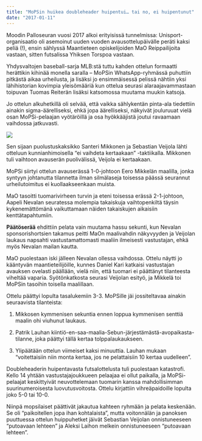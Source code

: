 ```yaml
---
title: "MoPSin huikea doubleheader huipentui… tai no, ei huipentunut"
date: "2017-01-11"
---
```


Moodin Palloseuran vuosi 2017 alkoi erityisissä tunnelmissa: Unisport-organisaatio oli asemoinut uuden vuoden avausottelupäivälle peräti kaksi peliä (!), ensin sählyssä Maantieteen opiskelijoiden MaO Reippailijoita vastaan, sitten futsalissa Yhiksen Torspoa vastaan.

Yhdysvaltojen baseball-sarja MLB:stä tuttu kahden ottelun formaatti herättikin kihinää monella saralla – MoPSin WhatsApp-ryhmässä puhuttiin pitkästä aikaa urheilusta, ja lisäksi jo ensimmäisessä pelissä nähtiin yksi lähihistorian kovimpia yleisömääriä kun ottelua seurasi alaraajavammastaan toipuvan Tuomas Reiterän lisäksi katsomossa muutama muukin katsoja.

Jo ottelun alkuhetkillä oli selvää, että vaikka sählykentän pinta-ala tiedettiin ainakin sigma-äärelliseksi, ehkä jopa äärelliseksi, näkyivät jouluruuat vielä osan MoPSi-pelaajan vyötäröillä ja osa hyökkääjistä joutui ravaamaan vaihdossa jatkuvasti.

![](https://doc-0c-7g-docs.googleusercontent.com/docs/securesc/ha0ro937gcuc7l7deffksulhg5h7mbp1/ephvla12qvbuvher7og9pk7thdl77b5n/1484150400000/08849784491103088722/*/0B_b9XIivn7p3WkFVSksxc25zdkE)

Sen sijaan puolustuskaksikko Santeri Mikkonen ja Sebastian Veijola lähti otteluun kunnianhimoisella “ei vaihdeta kertaakaan” -taktiikalla. Mikkonen tuli vaihtoon avauserän puolivälissä, Veijola ei kertaakaan.

MoPSi siirtyi ottelun avauserässä 1-0-johtoon Eero Mikkelän maalilla, jonka syntyyn johtanutta tilannetta ilman silmälaseja toisessa päässä seurannut urheilutoimitus ei kuollaakseenkaan muista.

MaO tasoitti tuomarivirheen turvin ja eteni toisessa erässä 2-1-johtoon, Aapeli Nevalan seuratessa molempia takaiskuja vaihtopenkiltä täysin kykenemättömänä vaikuttamaan näiden takaiskujen aikaisiin kenttätapahtumiin.

**Päätöserää** ehdittiin pelata vain muutama hassu sekunti, kun Nevalan sponsorishortsien takamus peitti MaOn maalivahdin näkyvyyden ja Veijolan laukaus napsahti vastustamattomasti maaliin ilmeisesti vastustajan, ehkä myös Nevalan mailan kautta.

MaO puolestaan iski jälleen Nevalan ollessa vaihdossa. Ottelu näytti jo kääntyvän maantieteilijöille, kunnes Daniel Kari katkaisi vastustajan avauksen ovelasti päällään, vielä niin, että tuomari ei päättänyt tilanteesta viheltää vaparia. Syötönkatkosta seurasi Veijolan esityö, ja Mikkelä toi MoPSin tasoihin toisella maalillaan.

Ottelu päättyi lopulta tasalukemiin 3-3. MoPSille jäi jossiteltavaa ainakin seuraavista tilanteista:

1) Mikkosen kymmenisen sekuntia ennen loppua kymmenisen senttiä maalin ohi viuhunut laukaus.

2) Patrik Lauhan kiintiö-en-saa-maalia-Sebun-järjestämästä-avopaikasta-tilanne, joka päättyi tällä kertaa tolppalaukaukseen.

3) Ylipäätään ottelun viimeiset kaksi minuuttia. Lauhan mukaan “voitettaisiin niin monta kertaa, jos ne pelattaisiin 10 kertaa uudelleen”.

Doubleheaderin huipentavasta futsalottelusta tuli puolestaan katastrofi. Kello 14 yhtään vastustajajoukkueen pelaajaa ei ollut paikalla, ja MoPSi-pelaajat keskittyivät neuvottelemaan tuomarin kanssa mahdollisimman suurinumeroisesta luovutusvoitosta. Ottelu kirjattiin vihreäpaidoille lopulta joko 5-0 tai 10-0.

Niinpä mopsilaiset päättivät jakautua kahteen ryhmään ja pelata keskenään. Se oli “paikoitellen jopa ihan kohtalaista”, mutta voitonnälän ja panoksen puuttuessa ottelun huippuhetket jäivät Sebastian Veijolan onnistuneeseen “putoavaan lehteen” ja Aleksi Laihon melkein onnistuneeseen “putoavaan lehteen”.
